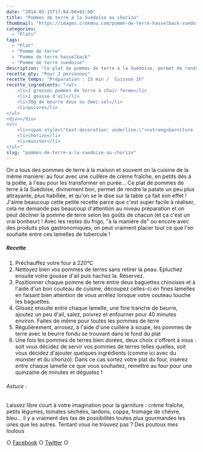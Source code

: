 ```yaml
---
date: "2014-05-15T17:04:00+02:00"
title: "Pommes de terre à la Suèdoise au chorizo"
thumbnail: "https://images.crokmou.com/pomme-de-terre-hasselback-suedoise.jpg"
categories:
  - "Plats"
tags:
  - "Plat"
  - "Pomme de terre"
  - "Pomme de terre hasselback"
  - "Pomme de terre suedoise"
description: "Ce plat de pommes de terre à la Suèdoise, permet de rendre la patate plus attrayante, plus habillée, et qu'on se le dise sur la table ça fait son effet!"
recette_qty: "Pour 2 personnes"
recette_temps: "Préparation : 15 min /  Cuisson 1h"
recette_ingredients: "<ul>
	<li>2 grosses pommes de terre à chair ferme</li>
	<li>1 gousse d'ail</li>
	<li>30g de beurre doux ou demi-sel</li>
	<li>poivre</li>
</ul>
<div></div>
<ul>
	<li><span style=\"text-decoration: underline;\"><strong>Garniture :</strong></span></li>
	<li>chorizo</li>
	<li>munster</li>
</ul>"
slug: "pommes-de-terre-a-la-suedoise-au-chorizo"
---
```


On a tous des pommes de terre à la maison et souvent on la cuisine de la même manière: au four avec une cuillère de crème fraîche, en petits dès à la poêle, à l'eau pour les transformer en purée... Ce plat de pommes de terre à la Suédoise, divinement bon, permet de rendre la patate un peu plus attrayante, plus habillée, et qu'on se le dise sur la table ça fait son effet ! J'aime beaucoup cette petite recette parce que c'est super facile à réaliser, cela ne demande pas beaucoup d'attention au niveau préparation et on peut décliner la pomme de terre selon les goûts de chacun (et ça c'est un vrai bonheur) ! Avec les restes du frigo, "à la manière de" ou encore avec des produits plus gastronomiques, on peut vraiment placer tout ce que l'on souhaite entre ces lamelles de tubercule !

##### Recette

1.  Préchauffez votre four à 220°C
2.  Nettoyez bien vos pommes de terres sans retirer la peau. Epluchez ensuite votre gousse d'ail puis hachez la. Réservez.
3.  Positionner chaque pomme de terre entre deux baguettes chinoises et à l'aide d'un bon couteau de cuisine, découpez celles-ci en fines lamelles en faisant bien attention de vous arrêtez lorsque votre couteau touche les baguettes.
4.  Glissez ensuite entre chaque lamelle, une fine tranche de beurre, ajoutez un peu d'ail, salez, poivrez et enfourner pour 40 minutes environ. Faites de même pour toutes les pommes de terre
5.  Régulièrement, arrosez, à l'aide d'une cuillère à soupe, les pommes de terre avec le beurre fondu se trouvant dans le fond du plat
6.  Une fois les pommes de terres bien dorées, deux choix s'offrent à vous : soit vous décidez de servir vos pommes de terres telles quelles, soit vous décidez d'ajouter quelques ingrédients (comme ici avec du munster et du chorizo). Dans ce cas sortez votre plat du four, insérez entre chaque lamelle ce que vous souhaitez, remettre au four pour une quinzaine de minutes et dégustez !

###### Astuce :

Laissez libre court à votre imagination pour la garniture : crème fraîche, petits légumes, tomates séchées, lardons, coppa, fromage de chèvre, bleu... il y a vraiment des tas de possibilités toutes plus gourmandes les unes que les autres. Tentant vous ne trouvez pas ? Des poutoux mes loulous

○ [Facebook](https://www.facebook.com/crokmou.blog) ○ [Twitter](https://twitter.com/Crokmou) ○